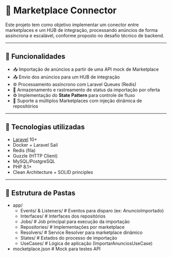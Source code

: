 # 🛒 Marketplace Connector
Este projeto tem como objetivo implementar um conector entre marketplaces e um HUB de integração, processando anúncios de forma assíncrona e escalável, conforme proposto no desafio técnico de backend.

---

## 🚀 Funcionalidades

- 📥 Importação de anúncios a partir de uma API mock de Marketplace
- 📤 Envio dos anúncios para um HUB de integração
- ⚙️ Processamento assíncrono com Laravel Queues (Redis)
- 📄 Armazenamento e rastreamento de status da importação por oferta
- ♻️ Implementação do **State Pattern** para controle de fluxo
- 🔌 Suporte a múltiplos Marketplaces com injeção dinâmica de repositórios

---

## 🧱 Tecnologias utilizadas

- [Laravel](https://laravel.com/) 10+
- Docker + Laravel Sail
- Redis (fila)
- Guzzle (HTTP Client)
- MySQL/PostgreSQL
- PHP 8.1+
- Clean Architecture + SOLID principles

---

## 📁 Estrutura de Pastas
- app/
    - Events/ & Listeners/ # Eventos para disparo (ex: AnuncioImportado)
    - Interfaces/ # Interfaces dos repositórios
    - Jobs/ # Job principal para execução da importação
    - Repositories/ # Implementações por marketplace
    - Resolvers/ # Service Resolver para marketplace dinâmico
    - States/ # Estados do processo de importação
    - UseCases/ # Lógica de aplicação (ImportarAnunciosUseCase)
- mocketplace.json # Mock para testes API 
